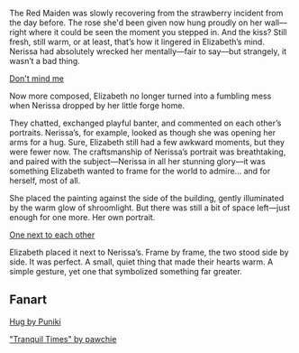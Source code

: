 <!-- title: Frame by Frame -->
<!-- relationship: Romantic -->

The Red Maiden was slowly recovering from the strawberry incident from the day before. The rose she'd been given now hung proudly on her wall—right where it could be seen the moment you stepped in. And the kiss? Still fresh, still warm, or at least, that’s how it lingered in Elizabeth’s mind. Nerissa had absolutely wrecked her mentally—fair to say—but strangely, it wasn’t a bad thing.

[Don't mind me](#embed:https://www.youtube.com/live/vbppXmxXo7o?si=BhRV3I1VTtdSK57Y&t=22337)

Now more composed, Elizabeth no longer turned into a fumbling mess when Nerissa dropped by her little forge home.

They chatted, exchanged playful banter, and commented on each other’s portraits. Nerissa’s, for example, looked as though she was opening her arms for a hug. Sure, Elizabeth still had a few awkward moments, but they were fewer now. The craftsmanship of Nerissa’s portrait was breathtaking, and paired with the subject—Nerissa in all her stunning glory—it was something Elizabeth wanted to frame for the world to admire... and for herself, most of all.

She placed the painting against the side of the building, gently illuminated by the warm glow of shroomlight. But there was still a bit of space left—just enough for one more. Her own portrait.

[One next to each other](#embed:https://www.youtube.com/live/vbppXmxXo7o?si=Q3_FM3XOHKxc6MBo&t=22779)

Elizabeth placed it next to Nerissa’s. Frame by frame, the two stood side by side. It was perfect. A small, quiet thing that made their hearts warm. A simple gesture, yet one that symbolized something far greater.

## Fanart

[Hug by Puniki](https://x.com/Puniki_XIV/status/1926153741314478419)

["Tranquil Times" by pawchie](https://x.com/paw_chie/status/1925982006686503291)
